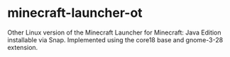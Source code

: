 # minecraft-launcher-ot

Other Linux version of the Minecraft Launcher for Minecraft: Java Edition installable via Snap.  Implemented using the core18 base and gnome-3-28 extension.

